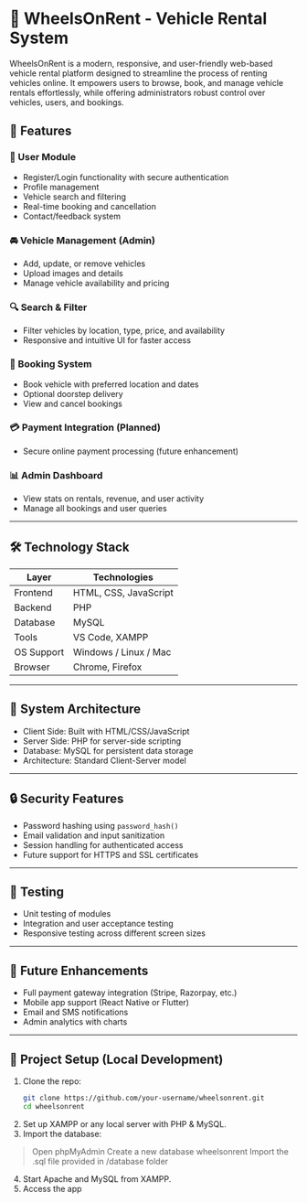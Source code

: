 # 🚗 WheelsOnRent - Vehicle Rental System

WheelsOnRent is a modern, responsive, and user-friendly web-based vehicle rental platform designed to streamline the process of renting vehicles online. 
It empowers users to browse, book, and manage vehicle rentals effortlessly, while offering administrators robust control over vehicles, users, and bookings.



## 📌 Features

### 👥 User Module
- Register/Login functionality with secure authentication
- Profile management
- Vehicle search and filtering
- Real-time booking and cancellation
- Contact/feedback system

### 🚘 Vehicle Management (Admin)
- Add, update, or remove vehicles
- Upload images and details
- Manage vehicle availability and pricing

### 🔍 Search & Filter
- Filter vehicles by location, type, price, and availability
- Responsive and intuitive UI for faster access

### 📅 Booking System
- Book vehicle with preferred location and dates
- Optional doorstep delivery
- View and cancel bookings

### 💳 Payment Integration (Planned)
- Secure online payment processing (future enhancement)

### 📊 Admin Dashboard
- View stats on rentals, revenue, and user activity
- Manage all bookings and user queries

---

## 🛠️ Technology Stack

| Layer        | Technologies                       |
|-------------|------------------------------------|
| Frontend     | HTML, CSS, JavaScript              |
| Backend      | PHP                                |
| Database     | MySQL                              |
| Tools        | VS Code, XAMPP                     |
| OS Support   | Windows / Linux / Mac              |
| Browser      | Chrome, Firefox                    |

---

## 📐 System Architecture

- Client Side: Built with HTML/CSS/JavaScript
- Server Side: PHP for server-side scripting
- Database: MySQL for persistent data storage
- Architecture: Standard Client-Server model

---

## 🔒 Security Features

- Password hashing using `password_hash()`
- Email validation and input sanitization
- Session handling for authenticated access
- Future support for HTTPS and SSL certificates

---

## 🧪 Testing

- Unit testing of modules
- Integration and user acceptance testing
- Responsive testing across different screen sizes

---

## 🚀 Future Enhancements

- Full payment gateway integration (Stripe, Razorpay, etc.)
- Mobile app support (React Native or Flutter)
- Email and SMS notifications
- Admin analytics with charts

---

## 📁 Project Setup (Local Development)

1. Clone the repo:
   ```bash
   git clone https://github.com/your-username/wheelsonrent.git
   cd wheelsonrent
2. Set up XAMPP or any local server with PHP & MySQL.
3. Import the database:
  > Open phpMyAdmin
  > Create a new database wheelsonrent
  > Import the .sql file provided in /database folder
4. Start Apache and MySQL from XAMPP.
5. Access the app
